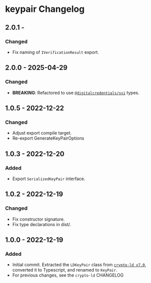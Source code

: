 # keypair Changelog

## 2.0.1 -
### Changed
- Fix naming of `IVerificationResult` export.

## 2.0.0 - 2025-04-29
### Changed
- **BREAKING**: Refactored to use [`@digitalcredentials/ssi`](https://github.com/digitalcredentials/ssi)
  types.

## 1.0.5 - 2022-12-22
### Changed
- Adjust export compile target.
- Re-export GenerateKeyPairOptions

## 1.0.3 - 2022-12-20
### Added
- Export `SerializedKeyPair` interface.

## 1.0.2 - 2022-12-19
### Changed
- Fix constructor signature.
- Fix type declarations in dist/.

## 1.0.0 - 2022-12-19
### Added
- Initial commit. Extracted the `LDKeyPair` class from [`crypto-ld v7.0`](https://github.com/digitalbazaar/crypto-ld),
  converted it to Typescript, and renamed to `KeyPair`.
- For previous changes, see the `crypto-ld` CHANGELOG
